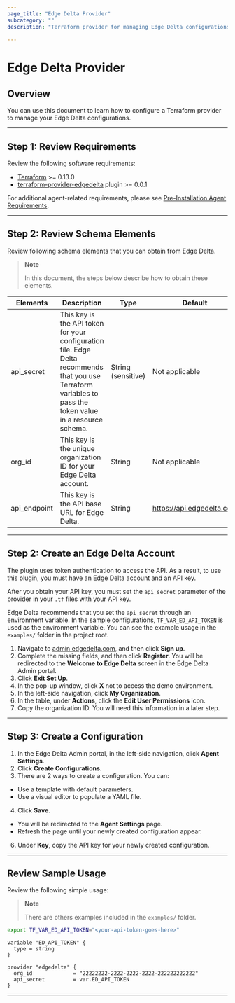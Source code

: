 ```yaml
---
page_title: "Edge Delta Provider"
subcategory: ""
description: "Terraform provider for managing Edge Delta configurations"
  
---
```


# Edge Delta Provider

## Overview

You can use this document to learn how to configure a Terraform provider to manage your Edge Delta configurations. 

***

## Step 1: Review Requirements

Review the following software requirements: 

* [Terraform](https://www.terraform.io/downloads.html) >= 0.13.0
* [terraform-provider-edgedelta](https://github.com/edgedelta/terraform-provider-edgedelta) plugin >= 0.0.1

For additional agent-related requirements, please see [Pre-Installation Agent Requirements](https://docs.edgedelta.com/agent-requirements/). 

***

## Step 2: Review Schema Elements

Review following schema elements that you can obtain from Edge Delta.

> **Note**
> 
> In this document, the steps below describe how to obtain these elements.


| Elements          | Description                                                                                                                                                  | Type               | Default                   | Required? |
|--------------|--------------------------------------------------------------------------------------------------------------------------------------------------------------|--------------------|---------------------------|-----------|
| api_secret   | This key is the API token for your configuration file. Edge Delta recommends that you use Terraform variables to pass the token value in a resource schema.  | String (sensitive) | Not applicable            | Yes       |
| org_id       | This key is the unique organization ID for your Edge Delta account.                                                                                          | String             | Not applicable            | Yes       |
| api_endpoint | This key is the API base URL for Edge Delta.                                                                                                                 | String             | https://api.edgedelta.com | No        |

***

## Step 2: Create an Edge Delta Account

The plugin uses token authentication to access the API. As a result, to use this plugin, you must have an Edge Delta account and an API key.

After you obtain your API key, you must set the `api_secret` parameter of the provider in your `.tf` files with your API key.

Edge Delta recommends that you set the `api_secret` through an environment variable. In the sample configurations, `TF_VAR_ED_API_TOKEN` is used as the environment variable. You can see the example usage in the `examples/` folder in the project root.

1. Navigate to [admin.edgedelta.com](https://admin.edgedelta.com/), and then click **Sign up**.
2. Complete the missing fields, and then click **Register**. You will be redirected to the **Welcome to Edge Delta** screen in the Edge Delta Admin portal.
3. Click **Exit Set Up**.
4. In the pop-up window, click **X** not to access the demo environment. 
5. In the left-side navigation, click **My Organization**. 
6. In the table, under **Actions**, click the **Edit User Permissions** icon. 
7. Copy the organization ID. You will need this information in a later step. 

***

## Step 3: Create a Configuration

1. In the Edge Delta Admin portal, in the left-side navigation, click **Agent Settings**. 
2. Click **Create Configurations**. 
3. There are 2 ways to create a configuration. You can:
  * Use a template with default parameters. 
  * Use a visual editor to populate a YAML file. 
4. Click **Save**. 
  * You will be redirected to the **Agent Settings** page. 
  * Refresh the page until your newly created configuration appear. 
6. Under **Key**, copy the API key for your newly created configuration. 

***

## Review Sample Usage 

Review the following simple usage: 

> **Note**
> 
> There are others examples included in the `examples/` folder.


```bash
export TF_VAR_ED_API_TOKEN="<your-api-token-goes-here>"
```

```hcl
variable "ED_API_TOKEN" {
  type = string
}

provider "edgedelta" {
  org_id             = "22222222-2222-2222-2222-222222222222"
  api_secret         = var.ED_API_TOKEN
}
```


***
